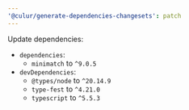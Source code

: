 ```yaml
---
'@culur/generate-dependencies-changesets': patch
---
```


Update dependencies:

- `dependencies`:
  - `minimatch` to `^9.0.5`
- `devDependencies`:
  - `@types/node` to `^20.14.9`
  - `type-fest` to `^4.21.0`
  - `typescript` to `^5.5.3`
